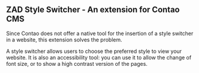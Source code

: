 ZAD Style Switcher - An extension for Contao CMS
------------------------------------------------
Since Contao does not offer a native tool for the insertion of a style switcher in a website,
this extension solves the problem.

A style switcher allows users to choose the preferred style to view your website.
It is also an accessibility tool: you can use it to allow the change of font size,
or to show a high contrast version of the pages.
